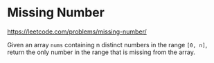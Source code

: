 # Missing Number

https://leetcode.com/problems/missing-number/

Given an array `nums` containing n distinct numbers in the range `[0, n]`, return the only number in the range that is missing from the array.
